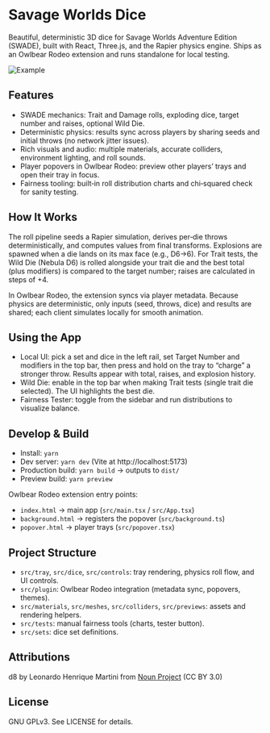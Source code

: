 # Savage Worlds Dice

Beautiful, deterministic 3D dice for Savage Worlds Adventure Edition (SWADE), built with React, Three.js, and the Rapier physics engine. Ships as an Owlbear Rodeo extension and runs standalone for local testing.

![Example](/docs/header.jpg)

## Features
- SWADE mechanics: Trait and Damage rolls, exploding dice, target number and raises, optional Wild Die.
- Deterministic physics: results sync across players by sharing seeds and initial throws (no network jitter issues).
- Rich visuals and audio: multiple materials, accurate colliders, environment lighting, and roll sounds.
- Player popovers in Owlbear Rodeo: preview other players’ trays and open their tray in focus.
- Fairness tooling: built‑in roll distribution charts and chi‑squared check for sanity testing.

## How It Works
The roll pipeline seeds a Rapier simulation, derives per‑die throws deterministically, and computes values from final transforms. Explosions are spawned when a die lands on its max face (e.g., D6→6). For Trait tests, the Wild Die (Nebula D6) is rolled alongside your trait die and the best total (plus modifiers) is compared to the target number; raises are calculated in steps of +4.

In Owlbear Rodeo, the extension syncs via player metadata. Because physics are deterministic, only inputs (seed, throws, dice) and results are shared; each client simulates locally for smooth animation.

## Using the App
- Local UI: pick a set and dice in the left rail, set Target Number and modifiers in the top bar, then press and hold on the tray to “charge” a stronger throw. Results appear with total, raises, and explosion history.
- Wild Die: enable in the top bar when making Trait tests (single trait die selected). The UI highlights the best die.
- Fairness Tester: toggle from the sidebar and run distributions to visualize balance.

## Develop & Build
- Install: `yarn`
- Dev server: `yarn dev` (Vite at http://localhost:5173)
- Production build: `yarn build` → outputs to `dist/`
- Preview build: `yarn preview`

Owlbear Rodeo extension entry points:
- `index.html` → main app (`src/main.tsx` / `src/App.tsx`)
- `background.html` → registers the popover (`src/background.ts`)
- `popover.html` → player trays (`src/popover.tsx`)

## Project Structure
- `src/tray`, `src/dice`, `src/controls`: tray rendering, physics roll flow, and UI controls.
- `src/plugin`: Owlbear Rodeo integration (metadata sync, popovers, themes).
- `src/materials`, `src/meshes`, `src/colliders`, `src/previews`: assets and rendering helpers.
- `src/tests`: manual fairness tools (charts, tester button).
- `src/sets`: dice set definitions.

## Attributions
d8 by Leonardo Henrique Martini from <a href="https://thenounproject.com/browse/icons/term/d8/" target="_blank" title="d8 Icons">Noun Project</a> (CC BY 3.0)

## License
GNU GPLv3. See LICENSE for details.
